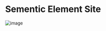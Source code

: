# Sementic Element Site

![image](https://github.com/BlessingBab/Semantic-Elements-Site/assets/126535115/d603df13-987c-4ded-8a3a-9283b1b442fe)
